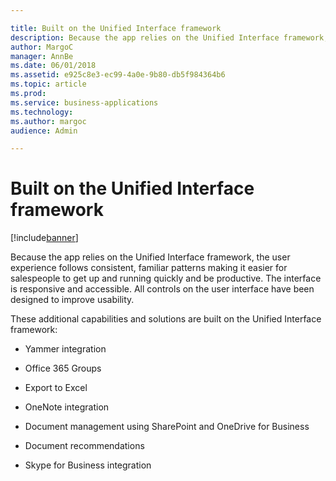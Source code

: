 ```yaml
---

title: Built on the Unified Interface framework
description: Because the app relies on the Unified Interface framework, the user experience follows consistent, familiar patterns making it easier for salespeople to get up and running quickly and be productive.
author: MargoC
manager: AnnBe
ms.date: 06/01/2018
ms.assetid: e925c8e3-ec99-4a0e-9b80-db5f984364b6
ms.topic: article
ms.prod: 
ms.service: business-applications
ms.technology: 
ms.author: margoc
audience: Admin

---
```

#  Built on the Unified Interface framework




[!include[banner](../../includes/banner.md)]

Because the app relies on the Unified Interface framework, the user experience
follows consistent, familiar patterns making it easier for salespeople to get up
and running quickly and be productive. The interface is responsive and
accessible. All controls on the user interface have been designed to improve
usability.

These additional capabilities and solutions are built on the Unified Interface
framework:

-   Yammer integration

-   Office 365 Groups

-   Export to Excel

-   OneNote integration

-   Document management using SharePoint and OneDrive for Business

-   Document recommendations

-   Skype for Business integration

